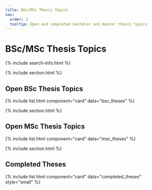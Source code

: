 ```yaml
---
title: BSc/MSc Thesis Topics
nav:
  order: 2
  tooltip: Open and completed bachelor and master thesis topics
---
```


# <i class="fas fa-thought-bubble"></i>BSc/MSc Thesis Topics

{% include search-info.html %}

{% include section.html %}

## Open BSc Thesis Topics

{% include list.html component="card" data="bsc_theses" %}

{% include section.html %}


## Open MSc Thesis Topics

{% include list.html component="card" data="msc_theses"  %}

{% include section.html %}

## Completed Theses

{% include list.html component="card" data="completed_theses"  style="small" %}
